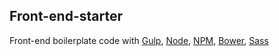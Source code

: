 ## Front-end-starter

Front-end boilerplate code with [Gulp](http://gulpjs.com/), [Node](https://nodejs.org/), [NPM](https://www.npmjs.com/), [Bower](http://bower.io/), [Sass](http://sass-lang.com/)


